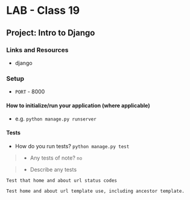 # LAB - Class 19

## Project: Intro to Django

### Links and Resources

- django

### Setup


- `PORT` - 8000

#### How to initialize/run your application (where applicable)

- e.g. `python manage.py runserver`


#### Tests

- How do you run tests?
`python manage.py test`
> - Any tests of note?
`no`

> - Describe any tests 

`Test that home and about url status codes`

`Test home and about url template use, including ancestor template.`
